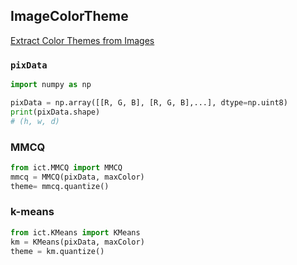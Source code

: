 ImageColorTheme
---

[Extract Color Themes from Images](http://blog.rainy.im/2015/11/25/extract-color-themes-from-images/)

### `pixData`

```py
import numpy as np

pixData = np.array([[R, G, B], [R, G, B],...], dtype=np.uint8)
print(pixData.shape)
# (h, w, d)
```

### MMCQ

```py
from ict.MMCQ import MMCQ
mmcq = MMCQ(pixData, maxColor)
theme= mmcq.quantize()
```

### k-means

```py
from ict.KMeans import KMeans
km = KMeans(pixData, maxColor)
theme = km.quantize()
```


